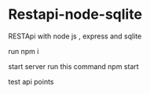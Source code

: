 # Restapi-node-sqlite
RESTApi with node js , express and sqlite


run 
npm i 

start server  run this command 
npm start

test api points 
